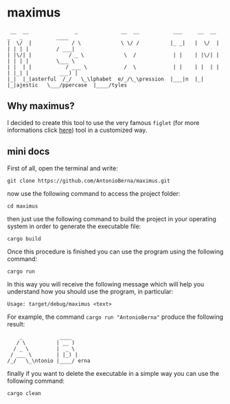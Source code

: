 # maximus

```
 __  __               _              __  __           ___     __  __           _   _           ____       
|  \/  |             / \             \ \/ /          |_ _|   |  \/  |         | | | |         / ___|      
| |\/| |            / _ \             \  /            | |    | |\/| |         | | | |         \___ \      
| |  | |           / ___ \            /  \            | |    | |  | |         | |_| |          ___) |     
|_|  |_|asterful  /_/   \_\lphabet  e/_/\_\pression  |___|n  |_|  |_|ajestic   \___/ppercase  |____/tyles
```

## Why maximus?

I decided to create this tool to use the very famous `figlet` (for more informations click [here](https://github.com/cmatsuoka/figlet)) tool in a customized way.

## mini docs

First of all, open the terminal and write:

```
git clone https://github.com/AntonioBerna/maximus.git
```

now use the following command to access the project folder:

```
cd maximus
```

then just use the following command to build the project in your operating system in order to generate the executable file:

```
cargo build
```

Once this procedure is finished you can use the program using the following command:

```
cargo run
```

In this way you will receive the following message which will help you understand how you should use the program, in particular:

```
Usage: target/debug/maximus <text>
```

For example, the command `cargo run "AntonioBerna"` produce the following result:

```
    _            ____      
   / \          | __ )     
  / _ \         |  _ \     
 / ___ \        | |_) |    
/_/   \_\ntonio |____/ erna
```

finally if you want to delete the executable in a simple way you can use the following command:

```
cargo clean
```
